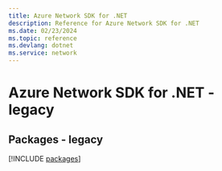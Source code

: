 ```yaml
---
title: Azure Network SDK for .NET
description: Reference for Azure Network SDK for .NET
ms.date: 02/23/2024
ms.topic: reference
ms.devlang: dotnet
ms.service: network
---
```

# Azure Network SDK for .NET - legacy
## Packages - legacy
[!INCLUDE [packages](network-index.md)]